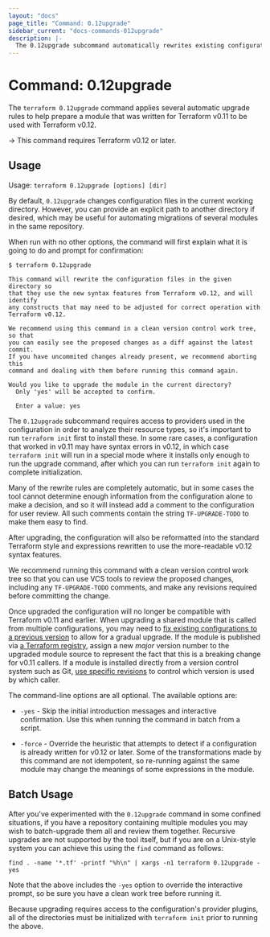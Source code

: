 ```yaml
---
layout: "docs"
page_title: "Command: 0.12upgrade"
sidebar_current: "docs-commands-012upgrade"
description: |-
  The 0.12upgrade subcommand automatically rewrites existing configurations for Terraform 0.12 compatibility.
---
```


# Command: 0.12upgrade

The `terraform 0.12upgrade` command applies several automatic upgrade rules to
help prepare a module that was written for Terraform v0.11 to be used
with Terraform v0.12.

-> This command requires Terraform v0.12 or later.

## Usage

Usage: `terraform 0.12upgrade [options] [dir]`

By default, `0.12upgrade` changes configuration files in the current working
directory. However, you can provide an explicit path to another directory if
desired, which may be useful for automating migrations of several modules in
the same repository.

When run with no other options, the command will first explain what it is
going to do and prompt for confirmation:

```
$ terraform 0.12upgrade

This command will rewrite the configuration files in the given directory so
that they use the new syntax features from Terraform v0.12, and will identify
any constructs that may need to be adjusted for correct operation with
Terraform v0.12.

We recommend using this command in a clean version control work tree, so that
you can easily see the proposed changes as a diff against the latest commit.
If you have uncommited changes already present, we recommend aborting this
command and dealing with them before running this command again.

Would you like to upgrade the module in the current directory?
  Only 'yes' will be accepted to confirm.

  Enter a value: yes
```

The `0.12upgrade` subcommand requires access to providers used in the
configuration in order to analyze their resource types, so it's important to
run `terraform init` first to install these. In some rare cases, a configuration
that worked in v0.11 may have syntax errors in v0.12, in which case
`terraform init` will run in a special mode where it installs only enough to
run the upgrade command, after which you can run `terraform init` again to
complete initialization.

Many of the rewrite rules are completely automatic, but in some cases the
tool cannot determine enough information from the configuration alone to make
a decision, and so it will instead add a comment to the configuration for
user review. All such comments contain the string `TF-UPGRADE-TODO` to make
them easy to find.

After upgrading, the configuration will also be reformatted into the standard
Terraform style and expressions rewritten to use the more-readable v0.12 syntax
features.

We recommend running this command with a clean version control work tree so
that you can use VCS tools to review the proposed changes, including any
`TF-UPGRADE-TODO` comments, and make any revisions required before committing
the change.

Once upgraded the configuration will no longer be compatible with Terraform
v0.11 and earlier. When upgrading a shared module that is called from multiple
configurations, you may need to
[fix existing configurations to a previous version](/docs/modules/usage.html#module-versions)
to allow for a gradual upgrade. If the module is published via
[a Terraform registry](/docs/registry/), assign a new _major_ version number
to the upgraded module source to represent the fact that this is a breaking
change for v0.11 callers. If a module is installed directly from a version
control system such as Git,
[use specific revisions](https://www.terraform.io/docs/modules/sources.html#selecting-a-revision)
to control which version is used by which caller.

The command-line options are all optional. The available options are:

* `-yes` - Skip the initial introduction messages and interactive confirmation.
  Use this when running the command in batch from a script.

* `-force` - Override the heuristic that attempts to detect if a configuration
  is already written for v0.12 or later. Some of the transformations made by
  this command are not idempotent, so re-running against the same module may
  change the meanings of some expressions in the module.

## Batch Usage

After you've experimented with the `0.12upgrade` command in some confined
situations, if you have a repository containing multiple modules you may
wish to batch-upgrade them all and review them together. Recursive upgrades
are not supported by the tool itself, but if you are on a Unix-style system
you can achieve this using the `find` command as follows:

```
find . -name '*.tf' -printf "%h\n" | xargs -n1 terraform 0.12upgrade -yes
```

Note that the above includes the `-yes` option to override the interactive
prompt, so be sure you have a clean work tree before running it.

Because upgrading requires access to the configuration's provider plugins,
all of the directories must be initialized with `terraform init` prior to
running the above.
